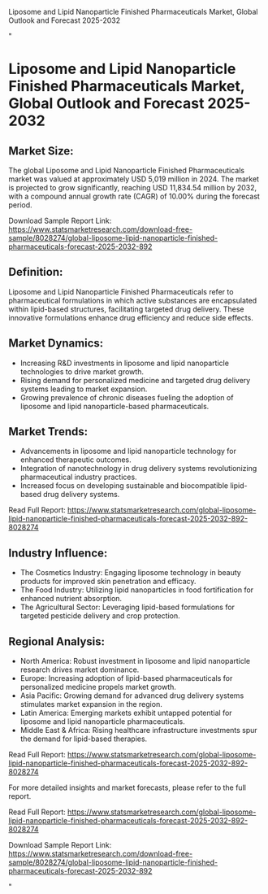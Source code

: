 Liposome and Lipid Nanoparticle Finished Pharmaceuticals Market, Global Outlook and Forecast 2025-2032 

"<html>
<head>
  <title>Liposome and Lipid Nanoparticle Finished Pharmaceuticals Market, Global Outlook and Forecast 2025-2032</title>
</head>
<body>
  <h1>Liposome and Lipid Nanoparticle Finished Pharmaceuticals Market, Global Outlook and Forecast 2025-2032</h1>
  
  <h2>Market Size:</h2>
  <p>The global Liposome and Lipid Nanoparticle Finished Pharmaceuticals market was valued at approximately USD 5,019 million in 2024. The market is projected to grow significantly, reaching USD 11,834.54 million by 2032, with a compound annual growth rate (CAGR) of 10.00% during the forecast period. </p>
  <p>Download Sample Report Link: <a href='https://www.statsmarketresearch.com/download-free-sample/8028274/global-liposome-lipid-nanoparticle-finished-pharmaceuticals-forecast-2025-2032-892'>https://www.statsmarketresearch.com/download-free-sample/8028274/global-liposome-lipid-nanoparticle-finished-pharmaceuticals-forecast-2025-2032-892</a> </p>

  <h2>Definition:</h2>
  <p>Liposome and Lipid Nanoparticle Finished Pharmaceuticals refer to pharmaceutical formulations in which active substances are encapsulated within lipid-based structures, facilitating targeted drug delivery. These innovative formulations enhance drug efficiency and reduce side effects.</p>

  <h2>Market Dynamics:</h2>
  <ul>
     <li>Increasing R&D investments in liposome and lipid nanoparticle technologies to drive market growth.</li>
     <li>Rising demand for personalized medicine and targeted drug delivery systems leading to market expansion.</li>
     <li>Growing prevalence of chronic diseases fueling the adoption of liposome and lipid nanoparticle-based pharmaceuticals.</li>
  </ul>

  <h2>Market Trends:</h2>
  <ul>
    <li>Advancements in liposome and lipid nanoparticle technology for enhanced therapeutic outcomes.</li>
    <li>Integration of nanotechnology in drug delivery systems revolutionizing pharmaceutical industry practices.</li>
    <li>Increased focus on developing sustainable and biocompatible lipid-based drug delivery systems.</li>
  </ul>
  <p>Read Full Report: <a href='https://www.statsmarketresearch.com/global-liposome-lipid-nanoparticle-finished-pharmaceuticals-forecast-2025-2032-892-8028274'>https://www.statsmarketresearch.com/global-liposome-lipid-nanoparticle-finished-pharmaceuticals-forecast-2025-2032-892-8028274</a> </p>

  <h2>Industry Influence:</h2>
  <ul>
    <li>The Cosmetics Industry: Engaging liposome technology in beauty products for improved skin penetration and efficacy.</li>
    <li>The Food Industry: Utilizing lipid nanoparticles in food fortification for enhanced nutrient absorption.</li>
    <li>The Agricultural Sector: Leveraging lipid-based formulations for targeted pesticide delivery and crop protection.</li>
  </ul>

  <h2>Regional Analysis:</h2>
  <ul>
    <li>North America: Robust investment in liposome and lipid nanoparticle research drives market dominance.</li>
    <li>Europe: Increasing adoption of lipid-based pharmaceuticals for personalized medicine propels market growth.</li>
    <li>Asia Pacific: Growing demand for advanced drug delivery systems stimulates market expansion in the region.</li>
    <li>Latin America: Emerging markets exhibit untapped potential for liposome and lipid nanoparticle pharmaceuticals.</li>
    <li>Middle East & Africa: Rising healthcare infrastructure investments spur the demand for lipid-based therapies.</li>
  </ul>
  <p>Read Full Report: <a href='https://www.statsmarketresearch.com/global-liposome-lipid-nanoparticle-finished-pharmaceuticals-forecast-2025-2032-892-8028274'>https://www.statsmarketresearch.com/global-liposome-lipid-nanoparticle-finished-pharmaceuticals-forecast-2025-2032-892-8028274</a> </p>

  <p>For more detailed insights and market forecasts, please refer to the full report.</p>
  
  <p>Read Full Report: <a href='https://www.statsmarketresearch.com/global-liposome-lipid-nanoparticle-finished-pharmaceuticals-forecast-2025-2032-892-8028274'>https://www.statsmarketresearch.com/global-liposome-lipid-nanoparticle-finished-pharmaceuticals-forecast-2025-2032-892-8028274</a> </p>
  <p>Download Sample Report Link: <a href='https://www.statsmarketresearch.com/download-free-sample/8028274/global-liposome-lipid-nanoparticle-finished-pharmaceuticals-forecast-2025-2032-892'>https://www.statsmarketresearch.com/download-free-sample/8028274/global-liposome-lipid-nanoparticle-finished-pharmaceuticals-forecast-2025-2032-892</a> </p>
</body>
</html>
</html>"
